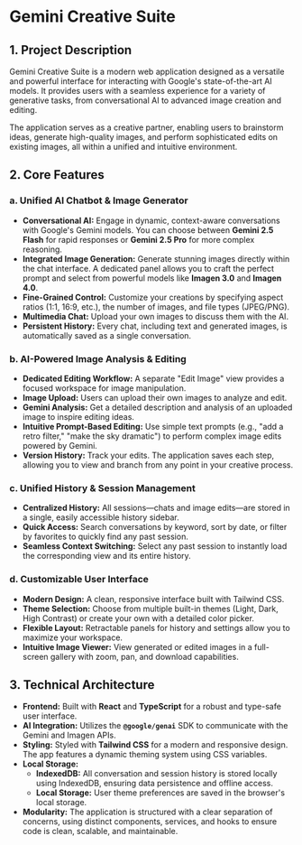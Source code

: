 # Gemini Creative Suite

## 1. Project Description

Gemini Creative Suite is a modern web application designed as a versatile and powerful interface for interacting with Google's state-of-the-art AI models. It provides users with a seamless experience for a variety of generative tasks, from conversational AI to advanced image creation and editing.

The application serves as a creative partner, enabling users to brainstorm ideas, generate high-quality images, and perform sophisticated edits on existing images, all within a unified and intuitive environment.

## 2. Core Features

### a. Unified AI Chatbot & Image Generator
- **Conversational AI:** Engage in dynamic, context-aware conversations with Google's Gemini models. You can choose between **Gemini 2.5 Flash** for rapid responses or **Gemini 2.5 Pro** for more complex reasoning.
- **Integrated Image Generation:** Generate stunning images directly within the chat interface. A dedicated panel allows you to craft the perfect prompt and select from powerful models like **Imagen 3.0** and **Imagen 4.0**.
- **Fine-Grained Control:** Customize your creations by specifying aspect ratios (1:1, 16:9, etc.), the number of images, and file types (JPEG/PNG).
- **Multimedia Chat:** Upload your own images to discuss them with the AI.
- **Persistent History:** Every chat, including text and generated images, is automatically saved as a single conversation.

### b. AI-Powered Image Analysis & Editing
- **Dedicated Editing Workflow:** A separate "Edit Image" view provides a focused workspace for image manipulation.
- **Image Upload:** Users can upload their own images to analyze and edit.
- **Gemini Analysis:** Get a detailed description and analysis of an uploaded image to inspire editing ideas.
- **Intuitive Prompt-Based Editing:** Use simple text prompts (e.g., "add a retro filter," "make the sky dramatic") to perform complex image edits powered by Gemini.
- **Version History:** Track your edits. The application saves each step, allowing you to view and branch from any point in your creative process.

### c. Unified History & Session Management
- **Centralized History:** All sessions—chats and image edits—are stored in a single, easily accessible history sidebar.
- **Quick Access:** Search conversations by keyword, sort by date, or filter by favorites to quickly find any past session.
- **Seamless Context Switching:** Select any past session to instantly load the corresponding view and its entire history.

### d. Customizable User Interface
- **Modern Design:** A clean, responsive interface built with Tailwind CSS.
- **Theme Selection:** Choose from multiple built-in themes (Light, Dark, High Contrast) or create your own with a detailed color picker.
- **Flexible Layout:** Retractable panels for history and settings allow you to maximize your workspace.
- **Intuitive Image Viewer:** View generated or edited images in a full-screen gallery with zoom, pan, and download capabilities.

## 3. Technical Architecture
- **Frontend:** Built with **React** and **TypeScript** for a robust and type-safe user interface.
- **AI Integration:** Utilizes the **`@google/genai`** SDK to communicate with the Gemini and Imagen APIs.
- **Styling:** Styled with **Tailwind CSS** for a modern and responsive design. The app features a dynamic theming system using CSS variables.
- **Local Storage:**
    - **IndexedDB:** All conversation and session history is stored locally using IndexedDB, ensuring data persistence and offline access.
    - **Local Storage:** User theme preferences are saved in the browser's local storage.
- **Modularity:** The application is structured with a clear separation of concerns, using distinct components, services, and hooks to ensure code is clean, scalable, and maintainable.
